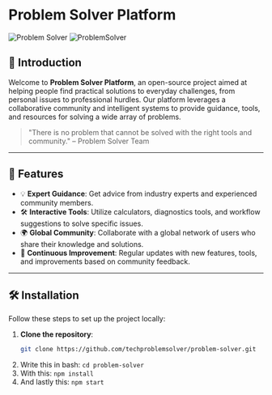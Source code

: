 # Problem Solver Platform

![Problem Solver](https://img.shields.io/badge/ProblemSolver-v0.1.0-brightgreen.svg) ![ProblemSolver](https://img.shields.io/badge/ProblemSolver-T&C's-red.svg)

## 🚀 Introduction

Welcome to **Problem Solver Platform**, an open-source project aimed at helping people find practical solutions to everyday challenges, from personal issues to professional hurdles. Our platform leverages a collaborative community and intelligent systems to provide guidance, tools, and resources for solving a wide array of problems.

> "There is no problem that cannot be solved with the right tools and community." – Problem Solver Team

---

## 🌟 Features

- 💡 **Expert Guidance**: Get advice from industry experts and experienced community members.
- 🛠 **Interactive Tools**: Utilize calculators, diagnostics tools, and workflow suggestions to solve specific issues.
- 🌍 **Global Community**: Collaborate with a global network of users who share their knowledge and solutions.
- 🔄 **Continuous Improvement**: Regular updates with new features, tools, and improvements based on community feedback.

---

## 🛠️ Installation

Follow these steps to set up the project locally:

1. **Clone the repository**:
   ```bash
   git clone https://github.com/techproblemsolver/problem-solver.git
2. Write this in bash: ```cd problem-solver```
3. With this: ```npm install```
4. And lastly this: ```npm start```

   
